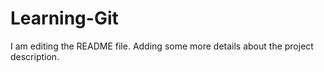 
# Learning-Git
I am editing the README file. Adding some more details about the project description.
